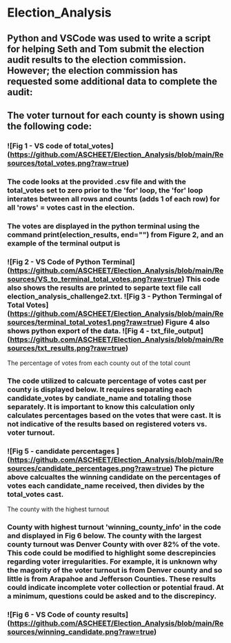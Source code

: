 # Election_Analysis

## Python and VSCode was used to write a script for helping Seth and Tom submit the election audit results to the election commission. However; the election commission has requested some additional data to complete the audit:

## The voter turnout for each county is shown using the following code: 
### ![Fig 1 - VS code of total_votes] (https://github.com/ASCHEET/Election_Analysis/blob/main/Resources/total_votes.png?raw=true)
### The code looks at the provided .csv file and with the total_votes set to zero prior to the 'for' loop, the 'for' loop interates between all rows and counts (adds 1 of each row) for all 'rows' = votes cast in the election.
### The votes are displayed in the python terminal using the command print(election_results, end="") from Figure 2, and an example of the terminal output is 
### ![Fig 2 - VS Code of Python Terminal] (https://github.com/ASCHEET/Election_Analysis/blob/main/Resources/VS_to_terminal_total_votes.png?raw=true) This code also shows the results are printed to separte text file call election_analysis_challenge2.txt.  ![Fig 3 - Python Termingal of Total Votes] (https://github.com/ASCHEET/Election_Analysis/blob/main/Resources/terminal_total_votes1.png?raw=true) Figure 4 also shows python export of the data. ![Fig 4 - txt_file_output] (https://github.com/ASCHEET/Election_Analysis/blob/main/Resources/txt_results.png?raw=true)
The percentage of votes from each county out of the total count
### The code utilized to calcuate percentage of votes cast per county is displayed below.  It requires separating each candidate_votes by candiate_name and totaling those separately.  It is important to know this calculation only calculates percentages based on the votes that were cast.  It is not indicative of the results based on registered voters vs. voter turnout.  
### ![Fig 5 - candidate percentages ] (https://github.com/ASCHEET/Election_Analysis/blob/main/Resources/candidate_percentages.png?raw=true) The picture above calcualtes the winning candidate on the percentages of votes each candidate_name received, then divides by the total_votes cast.
The county with the highest turnout
### County with highest turnout 'winning_county_info' in the code and displayed in Fig 6 below.  The county with the largest county turnout was Denver County with over 82% of the vote.  This code could be modified to highlight some descrepincies regarding voter irregularities.  For example, it is unknown why the magority of the voter turnout is from Denver county and so little is from Arapahoe and Jefferson Counties.  These results could indicate incomplete voter collection or potential fraud.  At a minimum, questions could be asked and to the discrepincy.
### ![Fig 6 - VS Code of county results] (https://github.com/ASCHEET/Election_Analysis/blob/main/Resources/winning_candidate.png?raw=true) 
